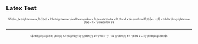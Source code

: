 ### Latex Test

<script>
  <!-- import './../src/app.postcss' -->
	import '$lib/app.postcss'

</script>

<!-- <div class="text-lg border-2 border-rose-500 rounded-full"> -->

<span class="math display">
$$
	\lim_{x \rightarrow x_0}{f(x)} = l \leftrightarrow
	\forall \varepsilon > 0\ \exists \delta > 0\ \forall x \in \mathcal{D_f} |x - x_0| < \delta \longrightarrow |f(x) - l| < \varepsilon
$$
</span>

<!-- </div> -->

---

<!-- <div class="text-xl border-2 border-rose-500 rounded-full"> -->

$$
\begin{aligned}
\dot{x} &= \sigma(y-x) \\
\dot{y} &= \rho x - y - xz \\
\dot{z} &= -\beta z + xy
\end{aligned}
$$

<!-- </div> -->

<style>
 .math {
    font-size: 50% !important;
}
</style>
